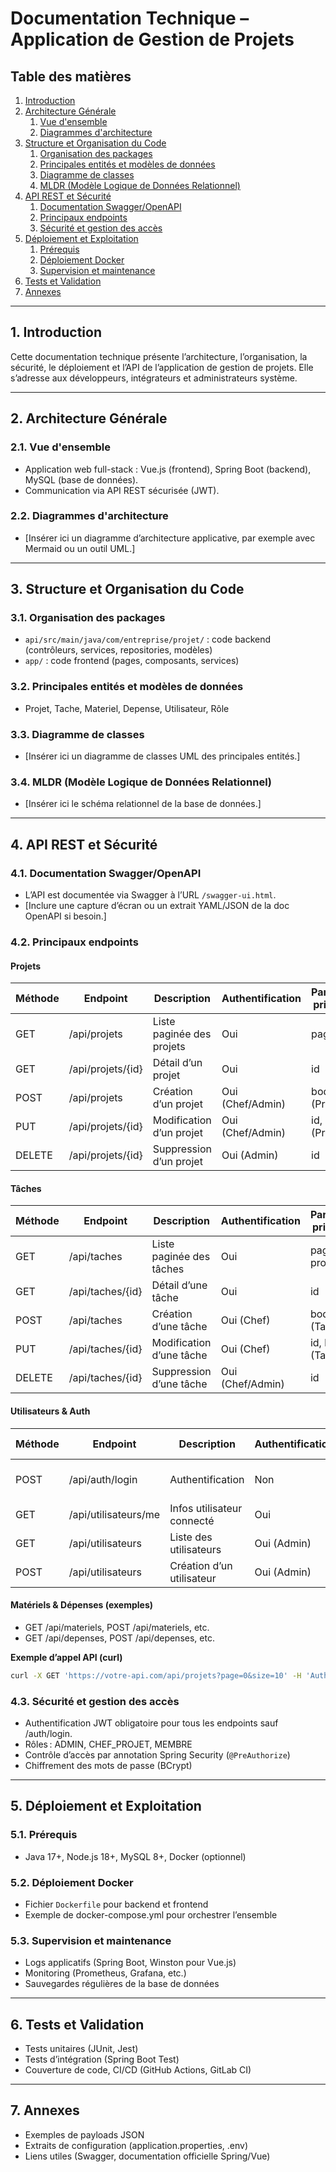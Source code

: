 # Documentation Technique – Application de Gestion de Projets

## Table des matières
1. [Introduction](#1-introduction)
2. [Architecture Générale](#2-architecture-générale)
    1. [Vue d'ensemble](#21-vue-densemble)
    2. [Diagrammes d'architecture](#22-diagrammes-darchitecture)
3. [Structure et Organisation du Code](#3-structure-et-organisation-du-code)
    1. [Organisation des packages](#31-organisation-des-packages)
    2. [Principales entités et modèles de données](#32-principales-entités-et-modèles-de-données)
    3. [Diagramme de classes](#33-diagramme-de-classes)
    4. [MLDR (Modèle Logique de Données Relationnel)](#34-mldr-modèle-logique-de-données-relationnel)
4. [API REST et Sécurité](#4-api-rest-et-sécurité)
    1. [Documentation Swagger/OpenAPI](#41-documentation-swaggeropenapi)
    2. [Principaux endpoints](#42-principaux-endpoints)
    3. [Sécurité et gestion des accès](#43-sécurité-et-gestion-des-accès)
5. [Déploiement et Exploitation](#5-déploiement-et-exploitation)
    1. [Prérequis](#51-prérequis)
    2. [Déploiement Docker](#52-déploiement-docker)
    3. [Supervision et maintenance](#53-supervision-et-maintenance)
6. [Tests et Validation](#6-tests-et-validation)
7. [Annexes](#7-annexes)

---

## 1. Introduction
Cette documentation technique présente l’architecture, l’organisation, la sécurité, le déploiement et l’API de l’application de gestion de projets. Elle s’adresse aux développeurs, intégrateurs et administrateurs système.

---

## 2. Architecture Générale
### 2.1. Vue d'ensemble
- Application web full-stack : Vue.js (frontend), Spring Boot (backend), MySQL (base de données).
- Communication via API REST sécurisée (JWT).

### 2.2. Diagrammes d'architecture
- [Insérer ici un diagramme d’architecture applicative, par exemple avec Mermaid ou un outil UML.]

---

## 3. Structure et Organisation du Code
### 3.1. Organisation des packages
- `api/src/main/java/com/entreprise/projet/` : code backend (contrôleurs, services, repositories, modèles)
- `app/` : code frontend (pages, composants, services)

### 3.2. Principales entités et modèles de données
- Projet, Tache, Materiel, Depense, Utilisateur, Rôle

### 3.3. Diagramme de classes
- [Insérer ici un diagramme de classes UML des principales entités.]

### 3.4. MLDR (Modèle Logique de Données Relationnel)
- [Insérer ici le schéma relationnel de la base de données.]

---

## 4. API REST et Sécurité
### 4.1. Documentation Swagger/OpenAPI
- L’API est documentée via Swagger à l’URL `/swagger-ui.html`.
- [Inclure une capture d’écran ou un extrait YAML/JSON de la doc OpenAPI si besoin.]

### 4.2. Principaux endpoints

#### Projets
| Méthode | Endpoint                | Description                        | Authentification | Paramètres principaux |
|---------|-------------------------|------------------------------------|------------------|----------------------|
| GET     | /api/projets            | Liste paginée des projets          | Oui              | page, size           |
| GET     | /api/projets/{id}       | Détail d’un projet                 | Oui              | id                   |
| POST    | /api/projets            | Création d’un projet               | Oui (Chef/Admin) | body (Projet)        |
| PUT     | /api/projets/{id}       | Modification d’un projet           | Oui (Chef/Admin) | id, body (Projet)    |
| DELETE  | /api/projets/{id}       | Suppression d’un projet            | Oui (Admin)      | id                   |

#### Tâches
| Méthode | Endpoint                | Description                        | Authentification | Paramètres principaux |
|---------|-------------------------|------------------------------------|------------------|----------------------|
| GET     | /api/taches             | Liste paginée des tâches           | Oui              | page, size, projetId |
| GET     | /api/taches/{id}        | Détail d’une tâche                 | Oui              | id                   |
| POST    | /api/taches             | Création d’une tâche               | Oui (Chef)       | body (Tache)         |
| PUT     | /api/taches/{id}        | Modification d’une tâche           | Oui (Chef)       | id, body (Tache)     |
| DELETE  | /api/taches/{id}        | Suppression d’une tâche            | Oui (Chef/Admin) | id                   |

#### Utilisateurs & Auth
| Méthode | Endpoint                | Description                        | Authentification | Paramètres principaux |
|---------|-------------------------|------------------------------------|------------------|----------------------|
| POST    | /api/auth/login         | Authentification                   | Non              | body (login, mdp)    |
| GET     | /api/utilisateurs/me    | Infos utilisateur connecté         | Oui              | -                    |
| GET     | /api/utilisateurs       | Liste des utilisateurs             | Oui (Admin)      | page, size           |
| POST    | /api/utilisateurs       | Création d’un utilisateur          | Oui (Admin)      | body (Utilisateur)   |

#### Matériels & Dépenses (exemples)
- GET /api/materiels, POST /api/materiels, etc.
- GET /api/depenses, POST /api/depenses, etc.

**Exemple d’appel API (curl)**
```bash
curl -X GET 'https://votre-api.com/api/projets?page=0&size=10' -H 'Authorization: Bearer <token>'
```

### 4.3. Sécurité et gestion des accès
- Authentification JWT obligatoire pour tous les endpoints sauf /auth/login.
- Rôles : ADMIN, CHEF_PROJET, MEMBRE
- Contrôle d’accès par annotation Spring Security (`@PreAuthorize`)
- Chiffrement des mots de passe (BCrypt)

---

## 5. Déploiement et Exploitation
### 5.1. Prérequis
- Java 17+, Node.js 18+, MySQL 8+, Docker (optionnel)

### 5.2. Déploiement Docker
- Fichier `Dockerfile` pour backend et frontend
- Exemple de docker-compose.yml pour orchestrer l’ensemble

### 5.3. Supervision et maintenance
- Logs applicatifs (Spring Boot, Winston pour Vue.js)
- Monitoring (Prometheus, Grafana, etc.)
- Sauvegardes régulières de la base de données

---

## 6. Tests et Validation
- Tests unitaires (JUnit, Jest)
- Tests d’intégration (Spring Boot Test)
- Couverture de code, CI/CD (GitHub Actions, GitLab CI)

---

## 7. Annexes
- Exemples de payloads JSON
- Extraits de configuration (application.properties, .env)
- Liens utiles (Swagger, documentation officielle Spring/Vue) 